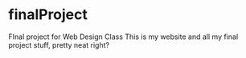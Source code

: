 # finalProject
FInal project for Web Design Class
This is my website and all my final project stuff, pretty neat right?
